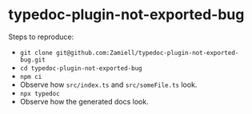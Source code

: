 # typedoc-plugin-not-exported-bug

Steps to reproduce:

- `git clone git@github.com:Zamiell/typedoc-plugin-not-exported-bug.git`
- `cd typedoc-plugin-not-exported-bug`
- `npm ci`
- Observe how `src/index.ts` and `src/someFile.ts` look.
- `npx typedoc`
- Observe how the generated docs look.
